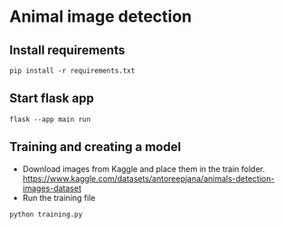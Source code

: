 
# Animal image detection


## Install requirements
```shell
pip install -r requirements.txt
```

## Start flask app
```shell
flask --app main run
```

## Training and creating a model

- Download images from Kaggle and place them in the train folder. https://www.kaggle.com/datasets/antoreepjana/animals-detection-images-dataset
- Run the training file
```shell
python training.py
```

